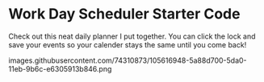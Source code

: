 # Work Day Scheduler Starter Code

Check out this neat daily planner I put together. You can click the lock and save your events so your calender stays the same until you come back!

images.githubusercontent.com/74310873/105616948-5a88d700-5da0-11eb-9b6c-e6305913b846.png